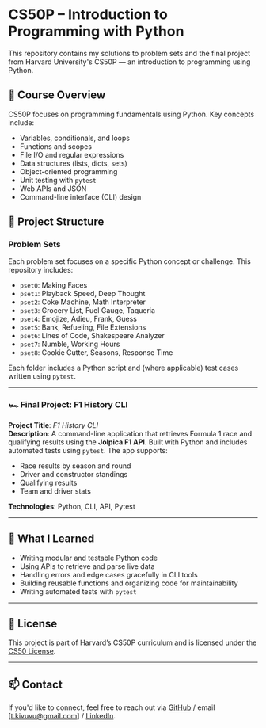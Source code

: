 # CS50P – Introduction to Programming with Python

This repository contains my solutions to problem sets and the final project from Harvard University's CS50P — an introduction to programming using Python.

## 🐍 Course Overview

CS50P focuses on programming fundamentals using Python. Key concepts include:

- Variables, conditionals, and loops
- Functions and scopes
- File I/O and regular expressions
- Data structures (lists, dicts, sets)
- Object-oriented programming
- Unit testing with `pytest`
- Web APIs and JSON
- Command-line interface (CLI) design

## 📁 Project Structure

### Problem Sets

Each problem set focuses on a specific Python concept or challenge. This repository includes:

- `pset0`: Making Faces
- `pset1`: Playback Speed, Deep Thought
- `pset2`: Coke Machine, Math Interpreter
- `pset3`: Grocery List, Fuel Gauge, Taqueria
- `pset4`: Emojize, Adieu, Frank, Guess
- `pset5`: Bank, Refueling, File Extensions
- `pset6`: Lines of Code, Shakespeare Analyzer
- `pset7`: Numble, Working Hours
- `pset8`: Cookie Cutter, Seasons, Response Time

Each folder includes a Python script and (where applicable) test cases written using `pytest`.

---

### 🏎️ Final Project: F1 History CLI

**Project Title**: *F1 History CLI*  
**Description**: A command-line application that retrieves Formula 1 race and qualifying results using the **Jolpica F1 API**. Built with Python and includes automated tests using `pytest`. The app supports:

- Race results by season and round
- Driver and constructor standings
- Qualifying results
- Team and driver stats

**Technologies**: Python, CLI, API, Pytest

---

## 🧠 What I Learned

- Writing modular and testable Python code
- Using APIs to retrieve and parse live data
- Handling errors and edge cases gracefully in CLI tools
- Building reusable functions and organizing code for maintainability
- Writing automated tests with `pytest`

---

## 🔗 License

This project is part of Harvard’s CS50P curriculum and is licensed under the [CS50 License](https://cs50.harvard.edu/python/license/).

---

## 📫 Contact

If you'd like to connect, feel free to reach out via [GitHub](https://github.com/tkivuvu) / email [t.kivuvu@gmail.com] / [LinkedIn](https://www.linkedin.com/in/thibault-kivuvu-aa5459375/).
